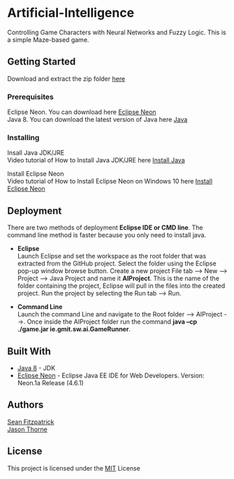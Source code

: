 # Artificial-Intelligence
 
Controlling Game Characters with Neural Networks and Fuzzy Logic. This is a simple Maze-based game.               

## Getting Started

Download and extract the zip folder [here](https://github.com/seanJosephFitzpatrick/Artificial-Intelligence/archive/master.zip)            

### Prerequisites

Eclipse Neon. You can download here [Eclipse Neon](http://www.eclipse.org/neon/)                 
Java 8. You can download the latest version of Java here [Java](http://www.oracle.com/technetwork/java/javase/downloads/jdk8-downloads-2133151.html)    

### Installing

Insall Java JDK/JRE                
Video tutorial of How to Install Java JDK/JRE here [Install Java](https://www.youtube.com/watch?v=FzKcJK68z2k)      

Install Eclipse Neon              
Video tutorial of How to Install Eclipse Neon on Windows 10 here [Install Eclipse Neon](https://www.youtube.com/watch?v=9EghTHWx1Ng)       

## Deployment

There are two methods of deployment **Eclipse IDE  or CMD line**. The command line method is faster because you only need to install java.

* **Eclipse**          
Launch Eclipse and set the workspace as the root folder that was extracted from the GitHub project. Select the folder using the Eclipse pop-up window browse button. Create a new project File tab --> New --> Project --> Java Project and name it **AIProject**. This is the name of the folder containing the project, Eclipse will pull in the files into the created project. Run the project by selecting the Run tab --> Run.

* **Command Line**          
Launch the command Line and navigate to the Root folder --> AIProject -->. Once inside the AIProject folder run the command **java –cp ./game.jar ie.gmit.sw.ai.GameRunner**.


## Built With

* [Java 8](http://www.oracle.com/technetwork/java/javase/downloads/jdk8-downloads-2133151.html) - JDK
* [Eclipse Neon](http://www.eclipse.org/neon/)  - Eclipse Java EE IDE for Web Developers. Version: Neon.1a Release (4.6.1)

## Authors

[Sean Fitzpatrick](https://github.com/seanJosephFitzpatrick/Artificial-Intelligence)                     
[Jason Thorne](https://github.com/jasonthorne)                  

## License

This project is licensed under the [MIT](https://github.com/seanJosephFitzpatrick/Artificial-Intelligence/blob/master/LICENSE) License

